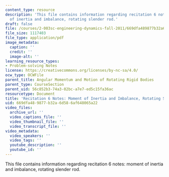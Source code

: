 ```yaml
---
content_type: resource
description: 'This file contains information regarding recitation 6 notes: moment
  of inertia and imbalance, rotating slender rod.'
draft: false
file: /courses/2-003sc-engineering-dynamics-fall-2011/669dfa489877b32a6d586af648065a22_MIT2_003SCF11_rec6notes1.pdf
file_size: 1117403
file_type: application/pdf
image_metadata:
  caption: ''
  credit: ''
  image-alt: ''
learning_resource_types:
- Problem-solving Notes
license: https://creativecommons.org/licenses/by-nc-sa/4.0/
ocw_type: OCWFile
parent_title: Angular Momentum and Motion of Rotating Rigid Bodies
parent_type: CourseSection
parent_uid: 56c852b3-74a3-02bc-a7e7-ed5c15fa36ac
resourcetype: Document
title: 'Recitation 6 Notes: Moment of Inertia and Imbalance, Rotating Slender Rod'
uid: 669dfa48-9877-b32a-6d58-6af648065a22
video_files:
  archive_url: ''
  video_captions_file: ''
  video_thumbnail_file: ''
  video_transcript_file: ''
video_metadata:
  video_speakers: ''
  video_tags: ''
  youtube_description: ''
  youtube_id: ''
---
```

This file contains information regarding recitation 6 notes: moment of inertia and imbalance, rotating slender rod.